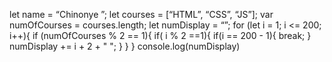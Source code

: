 let name = “Chinonye ”;
let courses = [“HTML”, “CSS”, “JS”];
var numOfCourses = courses.length;
let numDisplay = “”;
for (let i = 1; i <= 200; i++){
if (numOfCourses % 2 == 1){
if( i % 2 ==1){
if(i == 200 - 1){
break;
}
numDisplay += i + 2 + " ";
}
}
}
console.log(numDisplay)
